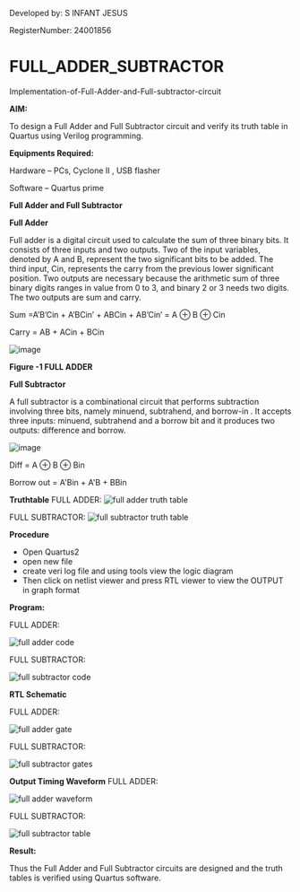  Developed by: S INFANT JESUS    
 
 RegisterNumber: 24001856



# FULL_ADDER_SUBTRACTOR

Implementation-of-Full-Adder-and-Full-subtractor-circuit

**AIM:**

To design a Full Adder and Full Subtractor circuit and verify its truth table in Quartus using Verilog programming.

**Equipments Required:**

Hardware – PCs, Cyclone II , USB flasher

Software – Quartus prime

**Full Adder and Full Subtractor**

**Full Adder**

Full adder is a digital circuit used to calculate the sum of three binary bits. It consists of three inputs and two outputs. Two of the input variables, denoted by A and B, represent the two significant bits to be added. The third input, Cin, represents the carry from the previous lower significant position. Two outputs are necessary because the arithmetic sum of three binary digits ranges in value from 0 to 3, and binary 2 or 3 needs two digits. The two outputs are sum and carry.

Sum =A’B’Cin + A’BCin’ + ABCin + AB’Cin’ = A ⊕ B ⊕ Cin 

Carry = AB + ACin + BCin

![image](https://github.com/naavaneetha/FULL_ADDER_SUBTRACTOR/assets/154305477/0f30ba51-5ffb-4198-845f-18e054f675e7)

**Figure -1 FULL ADDER**

**Full Subtractor**

A full subtractor is a combinational circuit that performs subtraction involving three bits, namely minuend, subtrahend, and borrow-in . It accepts three inputs: minuend, subtrahend and a borrow bit and it produces two outputs: difference and borrow.

![image](https://github.com/naavaneetha/FULL_ADDER_SUBTRACTOR/assets/154305477/02b24f51-ab51-4304-9ad6-7b81ffc1ead5)

Diff = A ⊕ B ⊕ Bin 

Borrow out = A'Bin + A'B + BBin

**Truthtable**
FULL ADDER:
![full adder truth table](https://github.com/user-attachments/assets/2b582120-04d6-4010-8fe7-198c314aabc2)

FULL SUBTRACTOR:
![full subtractor truth table](https://github.com/user-attachments/assets/df53f68d-83ef-4e3f-874f-1f7385497e80)

**Procedure**

* Open Quartus2
* open new file
* create veri log file and using tools view the logic diagram
* Then click on netlist viewer and press RTL viewer to view the OUTPUT in graph format



**Program:**

FULL ADDER:

![full adder code](https://github.com/user-attachments/assets/3f3297bf-5234-4e24-b736-ab9dd0e07ae1)

FULL SUBTRACTOR:

![full subtractor code](https://github.com/user-attachments/assets/f2e058c6-e569-4c3d-a5b0-19c993f50076)

**RTL Schematic**

FULL ADDER:

![full adder gate](https://github.com/user-attachments/assets/1964b333-8274-4179-9d60-13a6072cf896)

FULL SUBTRACTOR:

![full subtractor gates](https://github.com/user-attachments/assets/06a6d8a3-8774-4948-b2bb-109fec7065dc)

**Output Timing Waveform**
FULL ADDER:

![full adder waveform](https://github.com/user-attachments/assets/e443ca20-c0f6-4c37-bceb-9f35e0e17cf8)

FULL SUBTRACTOR:

![full subtractor table](https://github.com/user-attachments/assets/f0a25356-f264-458b-a1cc-d0f52bd34239)

**Result:**

Thus the Full Adder and Full Subtractor circuits are designed and the truth tables is verified using Quartus software.



